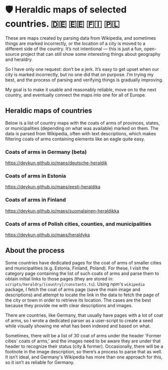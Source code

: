 # 🛡️ Heraldic maps of selected countries. 🇩🇪 🇪🇪 🇫🇮 🇵🇱

These are maps created by parsing data from Wikipedia, and sometimes things are marked incorrectly, or the location of a city is moved to a different side of the country. It’s not intentional — this is just a fun, open-source project that can still show some interesting things about geography and heraldry.

So I have only one request: don’t be a jerk. It’s easy to get upset when our city is marked incorrectly, but no one did that on purpose. I’m trying my best, and the process of parsing and verifying things is gradually improving.

My goal is to make it usable and reasonably reliable, move on to the next country, and eventually connect the maps into one for all of Europe.

## Heraldic maps of countries
Below is a list of country maps with the coats of arms of provinces, states, or municipalities (depending on what was available) marked on them. The data is parsed from Wikipedia, often with text descriptions, which makes filtering coats of arms containing elements like an eagle quite easy.

### Coats of arms in Germany (beta)
https://deykun.github.io/maps/deutsche-heraldik

### Coats of arms in Estonia
https://deykun.github.io/maps/eesti-heraldika

### Coats of arms in Finland
https://deykun.github.io/maps/suomalainen-heraldikka

### Coats of arms of Polish cities, counties, and municipalities
https://deykun.github.io/maps/heraldyka

## About the process
Some countries have dedicated pages for the coat of arms of smaller cities and municipalities (e.g. Estonia, Finland, Poland). For these, I visit the category page containing the list of such coats of arms and parse them to obtain initial links to those pages (they are stored in: `scripts/heraldry/[country]/constants.ts`). Using npm's `wikipedia` package, I fetch the coat of arms page (save the main image and descriptions) and attempt to locate the link in the data to fetch the page of the city or town in order to retrieve its location. The cases are the best because they provide me with clear descriptions and images.

There are countries, like Germany, that usually have pages with a lot of coat of arms, so I wrote a dedicated parser as a user-script to create a seed while visually showing me what has been indexed and based on what.

Sometimes, there will be a list of 30 coat of arms under the header 'Former cities' coats of arms,' and the images need to be aware they are under that header to recognize their status (city & former). Occasionally, there will be a footnote in the image description, so there’s a process to parse that as well. It isn’t ideal, and Germany's Wikipedia has more than one approach for this, so it isn’t as reliable for Germany.

